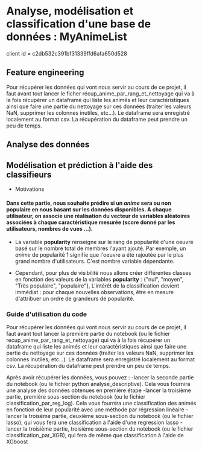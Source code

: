 # Analyse, modélisation et classification d'une base de données : MyAnimeList

client id = c2db532c391bf31339ffd6afa650d528

## Feature engineering
Pour récupérer les données qui vont nous servir au cours de ce projet, il faut avant tout lancer le ficher récup_anime_par_rang_et_nettoyage qui va à la fois récupérer un dataframe qui liste les animés et leur caractéristiques ainsi que faire une partie du nettoyage sur ces données (traiter les valeurs NaN, supprimer les colonnes inutiles, etc...). Le dataframe sera enregistré localement au format csv. La récupération du dataframe peut prendre un peu de temps.

## Analyse des données
## Modélisation et prédiction à l'aide des classifieurs
* Motivations 
#### Dans cette partie, nous souhaite **prédire** si un *anime* sera ou non populaire en nous basant sur les données disponibles. A chaque utilisateur, on associe une réalisation du vecteur de variables aléatoires associées à chaque caractéristique mesurée (score donné par les utilisateurs, nombres de vues ...).

* La variable **popularity** renseigne sur le rang de popularité d'une oeuvre basé sur le nombre total de membres l'ayant ajouté. Par exemple, un *anime* de popularité 1 signifie que l'oeuvre a été rajoutée par le plus grand nombre d'utilisateurs. C'est nombre variable dépendante.

* Cependant, pour plus de visibilité nous allons créer différentes classes en fonction des valeurs de la variables **popularity** : {"nul", "moyen", "Très populaire", "populaire"},  L'intérêt de la classification devient immédiat : pour chaque nouvelles observations, être en mesure d'attribuer un ordre de grandeurs de popularité.



### Guide d'utilisation du code

Pour récupérer les données qui vont nous servir au cours de ce projet, il faut avant tout lancer la première partie du notebook (ou le fichier recup_anime_par_rang_et_nettoyage) qui va à la fois récupérer un dataframe qui liste les animés et leur caractéristiques ainsi que faire une partie du nettoyage sur ces données (traiter les valeurs NaN, supprimer les colonnes inutiles, etc...). Le dataframe sera enregistré localement au format csv. La récupération du dataframe peut prendre un peu de temps.

Après avoir récupérer les données, vous pouvez :
-lancer la seconde partie du notebook (ou le fichier python analyse_descriptive). Cela vous fournira une analyse des données obtenues en première étape
-lancer la troisième partie, première sous-section du notebook (ou le fichier classification_par_reg_log). Cela vous fournira une classification des animés en fonction de leur popularité avec une méthode par régression linéaire
-lancer la troisème partie, deuxième sous-section du notebook (ou le fichier lasso), qui vous fera une classification à l'aide d'une regression lasso
-lancer la troisième partie, troisième sous-section du notebook (ou le fichier classification_par_XGB), qui fera de même que classification à l'aide de XGboost
